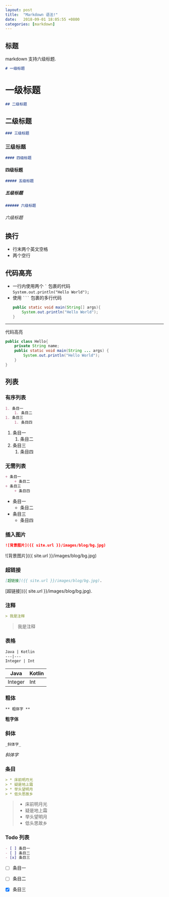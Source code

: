 ```yaml
---
layout: post
title:  "Markdown 语法!"
date:   2018-09-01 18:05:55 +0800
categories: [markdown]
---
```


## 标题
markdown 支持六级标题.
```markdown
# 一级标题
```
# 一级标题
```markdown
## 二级标题
```
## 二级标题
```markdown
### 三级标题
```
### 三级标题
```markdown
#### 四级标题
```
#### 四级标题
```markdown
##### 五级标题
```
##### 五级标题
```markdown
###### 六级标题
```
###### 六级标题

## 换行
+ 行末两个英文空格
+ 两个空行

## 代码高亮

+ 一行内使用两个 `` ` `` 包裹的代码  
    `System.out.println("Hello World");`
+ 使用 `` ``` `` 包裹的多行代码
    ```java
    public static void main(String[] args){
        System.out.println("Hello World");
    }
    ```

---
代码高亮  
```java
public class Hello{
    private String name;
    public static void main(String ... args) {
        System.out.println("Hello World");
    }
}
```

## 列表
### 有序列表

```markdown
1. 条目一
    1. 条目二
1. 条目三
    1. 条目四
```

1. 条目一
    1. 条目二
1. 条目三
    1. 条目四
### 无需列表

```markdown
+ 条目一
    + 条目二
+ 条目三
    + 条目四  
```

+ 条目一
    + 条目二
+ 条目三
    + 条目四

### 插入图片
```markdown
![背景图片]({{ site.url }}/images/blog/bg.jpg)
```

![背景图片]({{ site.url }}/images/blog/bg.jpg)  

### 超链接
```markdown
[超链接]({{ site.url }}/images/blog/bg.jpg). 
```  

[超链接]({{ site.url }}/images/blog/bg.jpg).   

### 注释

```markdown
> 我是注释
```

> 我是注释

### 表格

```markdown
Java | Kotlin
---|---
Integer | Int

```

Java | Kotlin
---|---
Integer | Int

### 粗体

```markdown
** 粗体字 **
```

**粗字体**

### 斜体
```markdown
_斜体字_
```

_斜体字_

### 条目

```markdown
> * 床前明月光
> * 疑是地上霜
> * 举头望明月
> * 低头思故乡
```

> * 床前明月光
> * 疑是地上霜
> * 举头望明月
> * 低头思故乡

### Todo 列表

```markdown
- [ ] 条目一
- [ ] 条目二
- [x] 条目三
```

- [ ] 条目一
- [ ] 条目二
- [x] 条目三

